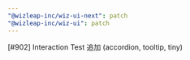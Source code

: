 ```yaml
---
"@wizleap-inc/wiz-ui-next": patch
"@wizleap-inc/wiz-ui": patch
---
```


[#902] Interaction Test 追加 (accordion, tooltip, tiny)
